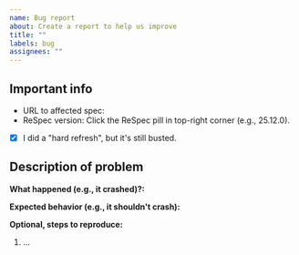```yaml
---
name: Bug report
about: Create a report to help us improve
title: ""
labels: bug
assignees: ""
---
```


## Important info

- URL to affected spec:
- ReSpec version: Click the ReSpec pill in top-right corner (e.g., 25.12.0).
- [x] I did a "hard refresh", but it's still busted.

## Description of problem

**What happened (e.g., it crashed)?:**

**Expected behavior (e.g., it shouldn't crash):**

**Optional, steps to reproduce:**

1.  ...
